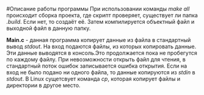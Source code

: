 #Описание работы программы
При использовании команды *make all* происходит сборка проекта, где скрипт проверяет, существует ли папка *.build*. Если нет, то создаёт её. Затем компилируется объектный файл и выходной файл в данную папку.

**Main.c** - данная программа копирует данные из файла в стандартный вывод *stdout*. На вход подаются файлы, из которых копировать данные. Эти данные выводятся в консоль.Это продолжается пока не пробегутся по каждому файлу. При невозможности открыть файл для чтения, в стандартный поток ошибок записывается ошибка открытия. Если на вход не было подано ни одного файла, то данные копируются из *stdin* в *stdout*.
В Linux сущетсвует команда *cp*, которая копирует файлы и директории в другое место.  
